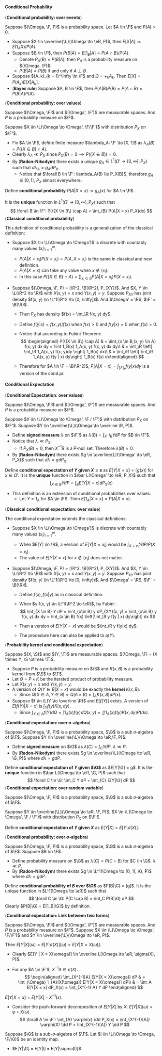 #### Conditional Probability

(**Conditional probability: over events**)

Suppose $(\Omega, \F, P)$ is a probability space. Let $A \in \F$ and $P(A) > 0$.

- Suppose $X \in \overline{\L}(\Omega \to \eR, P)$, then $E[X|A] := E(1_AX) / P(A)$.
- Suppose $B \in \F$, then $P(B|A) = E[1_B|A] = P(A \cap B)/P(A)$.
    - Denote $P_A(B) = P(B|A)$, then $P_A$ is a probability measure on $(\Omega, \F)$.
    - $P(B|A) = P(B)$ if and only if $A \perp B$.
- Suppose $(A_k)_{k = 1}^\infty \in \F$ and $\Omega = +_k A_k$. Then $E[X] = P(A_k)E[X|A_k]$.
- (**Bayes rule**) Suppose $A, B \in \F$, then $P(A|B)P(B) = P(A \cap B) = P(B|A)P(A)$.

(**Conditional probability: over values**)

Suppose $(\Omega, \F)$ and $(\Omega', \F')$ are measurable spaces. And $P$ is a probability measure on $\F$.

Suppose $X \in \L(\Omega \to \Omega', \F/\F')$ with distribution $P_X$ on $\F'$.

- Fix $A \in \F$, define finite measure $\lambda_A: \F' \to [0, 1]$ as $\lambda_A(B) = P(\{X \in B\} \cap A)$.
- Clearly $\lambda_A \ll P_X$ since $P_X(B) = 0 \implies P(\{X \in B\}) = 0$.
- By (**Radon-Nikodym**) there exists a unique $g_A \in L^1(\Omega'\to [0, \infty], P_X)$ such that $d \lambda_A = g_A dP_X$.
    - Notice that $\forall B \in \F': \lambda_A(B) \le P_X(B)$, therefore $g_A \in [0, 1]$, $P_X$ almost everywhere.

Define **conditional probability** $P(A|X = x) := g_A(x)$ for $A \in \F$.

It is the **unique** function in $L^1(\Omega' \to [0, \infty], P_X)$ such that
$$
\forall B \in \F': P(\{X \in B\} \cap A) = \int_{B} P(A|X = x) P_X(dx)
$$
(**Classical conditional probability**)

This definition of conditional probability is a generalization of the classical definition:

- Suppose $X \in \L(\Omega \to \Omega')$ is discrete with countably many values $(x_i)_{i = 1}^\infty$.
    - $P(A | X = x_i) P(X=x_i) = P(A, X = x_i)$ is the same in classical and new definition.
    - $P(A|X = x)$ can take any value when $x \notin (x_i)$.
    - In this case $P(\{X \in B\} \cap A) = \sum_{x_i \in B} P(A|X = x_i)P(X = x_i)$.
    
- Suppose $(\Omega, \F, P) = (\R^2, \B(\R^2), P_{XY})$. And $X, Y \in \L(\R^2 \to \R)$ with $X(x, y) = x$ and $Y(x, y) = y$. Suppose $P_{XY}$ has joint density $f(x, y) \in \L^1(\R^2 \to [0, \infty])$. And $\Omega' = \R$, $\F' = \B(\R)$.
    - Then $P_X$ has density $f(x) = \int_\R f(x, y) dy$.
    
    - Define $f(y | x) = f(x, y) / f(x)$ when $f(x) > 0$ and $f(y | x) = 0$ when $f(x) = 0$.
    
    - Notice that according to Fubini Theorem:
      $$
      \begin{aligned}
      P(\{X \in B\} \cap A) & = \iint_{x \in B;(x, y) \in A} f(x, y) dx dy = \iint 1_B(x) 1_A(x, y) f(x, y) dx dy\\
      & = \int_\R \left[ \int_\R 1_A(x, y) f(x, y)dy \right] 1_B(x) dx\\
      & = \int_\R \left[ \int_\R 1_A(x, y) f(y | x) dy\right] 1_B(x) f(x) dx\end{aligned}
      $$
    
    - Therefore for $A \in \F = \B(\R^2)$, $P(A|X = x) = \int_{[A]_x} f(y|x) dy$ is a version of the cond.pr.

#### Conditional Expectation

(**Conditional Expectation: over values**)

Suppose $(\Omega, \F)$ and $(\Omega', \F')$ are measurable spaces. And $P$ is a probability measure on $\F$.

Suppose $X \in \L(\Omega \to \Omega', \F / \F')$ with distribution $P_X$ on $\F'$. Suppose $Y \in \overline{\L}(\Omega \to \overline \R, P)$.

- Define **signed measure** $\lambda$ on $\F'$ as $\lambda(B) = \int_{X^{-1}B}Y dP$ for $B \in \F'$.
- Notice that $\lambda \ll P_X$.
    - If $P_X(B) = 0$, then $X^{-1}B$ is a $P$-null set. Therefore $\lambda(B) = 0$.
- By (**Radon-Nikodym**) there exists $g \in \overline{L}(\Omega' \to \eR, P_X)$ such that $d\lambda = g dP_X$.

Define **conditional expectation of $Y$ given $X = x$** as $E[Y|X = x] = [g(x)]$ for $x \in \Omega'$. It is the **unique** function in $\bar L(\Omega' \to \eR, P_X)$ such that
$$
\int_{X \in B} Y dP = \int_B E[Y|X = x] dP_X(x)
$$
- This definition is an extension of conditional probabilities over values.
    - Let $Y = 1_A$ for $A \in \F$. Then $E[1_A|X = x] = P(A|X = x)$.

(**Classical conditional expectation: over value**)

The conditional expectation extends the classical definitions:
- Suppose $X \in \L(\Omega \to \Omega')$ is discrete with countably many values $(x_i)_{i = 1}^\infty$.
    - When $E[Y] \in \R$, a version of $E[Y | X = x_i]$ would be $\int_{X = x_i} Y dP/ P(X = x_i)$.
    - The value of $E[Y|X=x]$ for $x \notin (x_i)$ does not matter.
    
- Suppose $(\Omega, \F, P) = (\R^2, \B(\R^2), P_{XY})$. And $X, Y \in \L(\R^2 \to \R)$ with $X(x, y) = x$ and $Y(x, y) = y$. Suppose $P_{XY}$ has joint density $f(x, y) \in \L^1(\R^2 \to [0, \infty])$. And $\Omega' = \R$, $\F' = \B(\R)$.
    - Define $f(x), f(x | y)$ as in classical definition.
    
    - When $y f(x, y) \in \L^1(\R^2 \to \eR)$, by Fubini:
      $$
      \int_{X \in B} Y dP = \iint_{x\in B} y dP_{XY}(x, y) = \iint_{x\in B} y f(x, y) dx dy = \int_{x \in B} f(x) \left[\int_\R y f(y | x) dy\right] dx
      $$
      
    - Then a version of $E[Y|X = x]$ would be $\int_\R y f(y|x) dy$.
    
    - The procedure here can also be applied to $q(Y)$.

(**Probability kernel and conditional expectation**)

Suppose $(X, \S)$ and $(Y, \T)$ are measurable spaces. $(\Omega, \F) = (X \times Y, \S \otimes \T)$.

- Suppose $P$ is a probability measure on $\S$ and $K(x, B)$ is a probability kernel from $\S$ to $\T$.
- Let $Q = P \times K$ be the iterated product of probability measure.
- Let $X(x, y) = x$ and $Y(x, y) = y$.
- A version of $Q(Y \in B|X = x)$ would be exactly the **kernel** $K(x, B)$.
    - Since $Q(X \in A, Y \in B) = Q(A \times B) = \int_A K(x, B) dP(x)$.
- Suppose $f \in \L(Y \to \overline \R)$ and $E[f(Y)]$ exists. A version of $E[f(Y) | X = x]$ is $\int_Y f(y) K(x ,dy)$.
    - Since $\int_{X \in A} f(Y) dQ = \int 1_A(x) f(y) dQ(x, y) = \iint 1_A(x) f(y) K(x, dy) P(dx)$.

(**Conditional expectation: over $\sigma$-algebra**)

Suppose $(\Omega, \F, P)$ is a probability space, $\G$ is a sub $\sigma$-algebra of $\F$. Suppose $Y \in \overline{\L}(\Omega \to \eR,\F, P)$.

- Define **signed measure** on $\G$ as $\lambda(C) = \int_C Y dP$. $\lambda \ll P$.
- By (**Radon-Nikodym**) there exists $g \in \overline{\L}(\Omega \to \eR, \G, P)$ where $d \lambda = g dP$.

Define **conditional expectation of $Y$ given $\G$** as $E[Y|\G] = g$. It is the **unique** function in $\bar L(\Omega \to \eR, \G, P)$ such that
$$
\forall C \in \G: \int_C Y dP = \int_{C} E[Y|\G] dP
$$
(**Conditional expectation: over random variable**)

Suppose $(\Omega, \F, P)$ is a probability space, $\G$ is a sub $\sigma$-algebra of $\F$.

Suppose $Y \in \overline{\L}(\Omega \to \eR, \F, P)$, $X \in \L(\Omega \to \Omega', \F / \F')$ with distribution $P_X$ on $\F'$.

Define **conditional expectation of $Y$ given $X$** as $E[Y|X] = E[Y|\sigma(X)]$.

(**Conditional probability: over $\sigma$-algebra**)

Suppose $(\Omega, \F, P)$ is a probability space, $\G$ is a sub $\sigma$-algebra of $\F$. Suppose $B \in \F$.

- Define probability measure on $\G$ as $\lambda(C) = P(C \cap B)$ for $C \in \G$. $\lambda \ll P$.
- By (**Radon-Nikodym**) there exists $g \in \L^1(\Omega \to [0, 1], \G, P)$ where $d\lambda = g dP$.

Define **conditional probability of $B$ over $\G$** as $P(B|\G) = [g]$. It is the unique function in $L^1(\Omega \to \eR)$ such that
$$
\forall C \in \G: P(C \cap B) = \int_C P(B|\G) dP
$$
Clearly $P(B|\G) = E[1_B|\G]$ by definition.

(**Conditional expectation: Link between two forms**)

Suppose $(\Omega, \F)$ and $(\Omega', \F')$ are measurable spaces. And $P$ is a probability measure on $\F$. Suppose $X \in \L(\Omega \to \Omega', \F/\F')$ and $Y \in \overline{\L}(\Omega \to \eR, P)$.

Then $E[Y|X](\omega) = E[Y|\sigma(X)](\omega) = E[Y|X = X(\omega)]$.
- Clearly $E[Y | X = X(\omega)] \in \overline L(\Omega \to \eR, \sigma(X), P)$.

- For any $A \in \F'$, $X^{-1} A \in \sigma(X)$.
  $$
  \begin{aligned}
  \int_{X^{-1}A} E[Y|X = X(\omega)] dP & = \int_{\Omega} 1_{A}(X(\omega)) E[Y|X = X(\omega)] dP\\
  & = \int_A E[Y|X = x] dP_X(x) = \int_{X^{-1} A} Y dP
  \end{aligned}
  $$

$E[Y|X = x] = E[Y|X]\circ X^{-1}(x)$.
- Consider the push-forward decomposition of $E[Y|X]$ by $X$. $E[Y|X](\omega) = \varphi \circ X(\omega)$.
    $$
    \forall A \in \F': \int_{A} \varphi(x) \dd P_X(x) = \int_{X^{-1}[A]} \varphi(X) \dd P = \int_{X^{-1}[A]} Y \dd P
    $$

Suppose $\G$ is a sub-$\sigma$-algebra of $\F$. Let $I \in \L(\Omega \to \Omega, \F/\G)$ be an identity map.
- $E[Y|\G] = E[Y|I] = E[Y|\sigma(I)]$.

